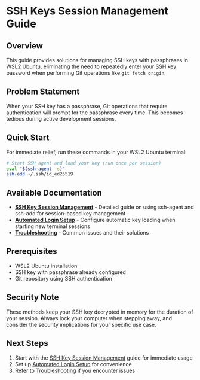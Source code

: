 # SSH Keys Session Management Guide

## Overview
This guide provides solutions for managing SSH keys with passphrases in WSL2 Ubuntu, eliminating the need to repeatedly enter your SSH key password when performing Git operations like `git fetch origin`.

## Problem Statement
When your SSH key has a passphrase, Git operations that require authentication will prompt for the passphrase every time. This becomes tedious during active development sessions.

## Quick Start
For immediate relief, run these commands in your WSL2 Ubuntu terminal:

```bash
# Start SSH agent and load your key (run once per session)
eval "$(ssh-agent -s)"
ssh-add ~/.ssh/id_ed25519
```

## Available Documentation

- **[SSH Key Session Management](ssh_key_session_management.md)** - Detailed guide on using ssh-agent and ssh-add for session-based key management
- **[Automated Login Setup](automated_login_setup.md)** - Configure automatic key loading when starting new terminal sessions
- **[Troubleshooting](troubleshooting.md)** - Common issues and their solutions

## Prerequisites
- WSL2 Ubuntu installation
- SSH key with passphrase already configured
- Git repository using SSH authentication

## Security Note
These methods keep your SSH key decrypted in memory for the duration of your session. Always lock your computer when stepping away, and consider the security implications for your specific use case.

## Next Steps
1. Start with the [SSH Key Session Management](ssh_key_session_management.md) guide for immediate usage
2. Set up [Automated Login Setup](automated_login_setup.md) for convenience
3. Refer to [Troubleshooting](troubleshooting.md) if you encounter issues
